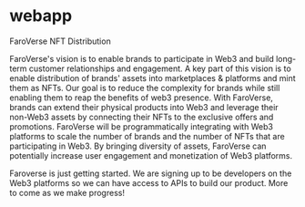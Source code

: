 # webapp
FaroVerse NFT Distribution

FaroVerse's vision is to enable brands to participate in Web3 and build long-term customer relationships and engagement. A key part of this vision is to enable distribution of brands' assets into marketplaces & platforms and mint them as NFTs. Our goal is to reduce the complexity for brands while still enabling them to reap the benefits of web3 presence. With FaroVerse, brands can extend their physical products into Web3 and leverage their non-Web3 assets by connecting their NFTs to the exclusive offers and promotions.  FaroVerse will be programmatically integrating with Web3 platforms to scale the number of brands and the number of NFTs that are participating in Web3.  By bringing diversity of assets, FaroVerse can potentially increase user engagement and monetization of Web3 platforms. 

Faroverse is just getting started. We are signing up to be developers on the Web3 platforms so we can have access to APIs to build our product. More to come as we make progress! 
